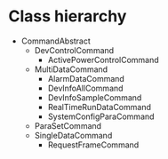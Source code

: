 # Class hierarchy

* CommandAbstract
    * DevControlCommand
        * ActivePowerControlCommand
    * MultiDataCommand
        * AlarmDataCommand
        * DevInfoAllCommand
        * DevInfoSampleCommand
        * RealTimeRunDataCommand
        * SystemConfigParaCommand
    * ParaSetCommand
    * SingleDataCommand
        * RequestFrameCommand